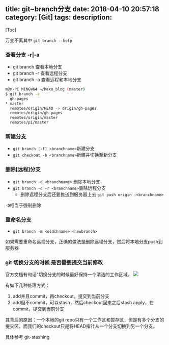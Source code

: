 title: git~branch分支
date: 2018-04-10 20:57:18
category: [Git]
tags: 
description:
---
[Toc]

万变不离其中 `git branch --help`

### 查看分支 -r|-a

* git branch 查看本地分支
* git branch -r 查看远程分支
* git branch -a 查看远程和本地分支

```bash
m@m-PC MINGW64 ~/hexo_blog (master)
$ git branch -a
  gh-pages
* master
  remotes/origin/HEAD -> origin/gh-pages
  remotes/origin/gh-pages
  remotes/origin/master
  remotes/pi/master
```

### 新建分支
* `git branch [-f] <branchname>`新建分支
* `git checkout -b <branchname>`新建并切换至新分支

### 删除[远程]分支

* `git branch -d <branchname>` 删除本地分支
* `git branch -d -r <branchname>`删除远程分支
    * 删除远程分支后还要推送到服务器上去 `git push origin :<branchname>`

`-D`相当于强制删除

### 重命名分支

* `git branch -m <oldchname> <newbranch>`

如果需要重命名远程分支，正确的做法是删除远程分支，然后将本地分支push到服务器

### git 切换分支的时候 是否需要提交当前修改

官方文档有句话“切换分支的时候最好保持一个清洁的工作区域。
![](/hexo_blog/images/Git/git-staged.png)

有如下几种处理方式：
1. add并且commit，再checkout，提交到当前分支
2. add但不commit，可以stash，然后checkout回来之后stash apply，在commit，提交到当前分支

其背后的原因：一个本地的git repo只有一个工作区和暂存区，但是有多个分支的提交区，而我们的checkout只是将HEAD指针从一个分支切换到另一个分支。

具体参考 git-stashing
